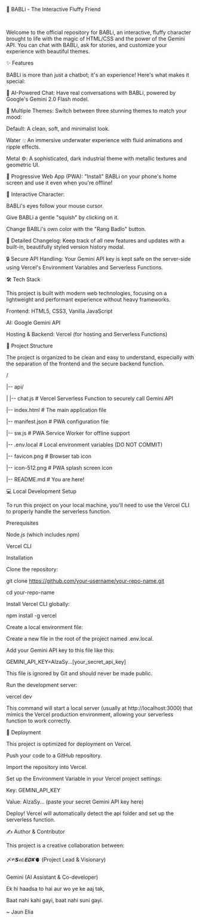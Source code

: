 💬 BABLi - The Interactive Fluffy Friend

&nbsp;<!-- Replace with your actual Vercel URL -->



Welcome to the official repository for BABLi, an interactive, fluffy character brought to life with the magic of HTML/CSS and the power of the Gemini API. You can chat with BABLi, ask for stories, and customize your experience with beautiful themes.



<!-- Replace with a screenshot of your app -->



✨ Features

BABLi is more than just a chatbot; it's an experience! Here's what makes it special:



🤖 AI-Powered Chat: Have real conversations with BABLi, powered by Google's Gemini 2.0 Flash model.



🎨 Multiple Themes: Switch between three stunning themes to match your mood:



Default: A clean, soft, and minimalist look.



Water 💧: An immersive underwater experience with fluid animations and ripple effects.



Metal ⚙️: A sophisticated, dark industrial theme with metallic textures and geometric UI.



🚀 Progressive Web App (PWA): "Install" BABLi on your phone's home screen and use it even when you're offline!



👀 Interactive Character:



BABLi's eyes follow your mouse cursor.



Give BABLi a gentle "squish" by clicking on it.



Change BABLi's own color with the "Rang Badlo" button.



📜 Detailed Changelog: Keep track of all new features and updates with a built-in, beautifully styled version history modal.



🔒 Secure API Handling: Your Gemini API key is kept safe on the server-side using Vercel's Environment Variables and Serverless Functions.



🛠️ Tech Stack

This project is built with modern web technologies, focusing on a lightweight and performant experience without heavy frameworks.



Frontend: HTML5, CSS3, Vanilla JavaScript



AI: Google Gemini API



Hosting \& Backend: Vercel (for hosting and Serverless Functions)



📁 Project Structure

The project is organized to be clean and easy to understand, especially with the separation of the frontend and the secure backend function.



/

|-- api/

|   |-- chat.js         # Vercel Serverless Function to securely call Gemini API

|-- index.html          # The main application file

|-- manifest.json       # PWA configuration file

|-- sw.js               # PWA Service Worker for offline support

|-- .env.local          # Local environment variables (DO NOT COMMIT)

|-- favicon.png         # Browser tab icon

|-- icon-512.png        # PWA splash screen icon

|-- README.md           # You are here!



💻 Local Development Setup

To run this project on your local machine, you'll need to use the Vercel CLI to properly handle the serverless function.



Prerequisites

Node.js (which includes npm)



Vercel CLI



Installation

Clone the repository:



git clone https://github.com/your-username/your-repo-name.git

cd your-repo-name



Install Vercel CLI globally:



npm install -g vercel



Create a local environment file:



Create a new file in the root of the project named .env.local.



Add your Gemini API key to this file like this:



GEMINI\_API\_KEY=AIzaSy...\[your\_secret\_api\_key]



This file is ignored by Git and should never be made public.



Run the development server:



vercel dev



This command will start a local server (usually at http://localhost:3000) that mimics the Vercel production environment, allowing your serverless function to work correctly.



🚀 Deployment

This project is optimized for deployment on Vercel.



Push your code to a GitHub repository.



Import the repository into Vercel.



Set up the Environment Variable in your Vercel project settings:



Key: GEMINI\_API\_KEY



Value: AIzaSy... (paste your secret Gemini API key here)



Deploy! Vercel will automatically detect the api folder and set up the serverless function.



✍️ Author \& Contributor

This project is a creative collaboration between:



〆༯𝙎ค૯𝙀𝘿✘🫀 (Project Lead \& Visionary)



Gemini (AI Assistant \& Co-developer)



Ek hi haadsa to hai aur wo ye ke aaj tak,

Baat nahi kahi gayi, baat nahi suni gayi.

~ Jaun Elia

